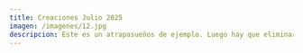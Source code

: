 ```yaml
---
title: Creaciones Julio 2025
imagen: /imagenes/12.jpg
descripcion: Este es un atrapasueños de ejemplo. Luego hay que eliminarlo o actualizarlo.
---
```

